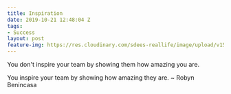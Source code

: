 ```yaml
---
title: Inspiration
date: 2019-10-21 12:48:04 Z
tags:
- Success
layout: post
feature-img: https://res.cloudinary.com/sdees-reallife/image/upload/v1555658919/sample_feature_img.png
---
```


You don't inspire your team by showing them how amazing you are.

<i class="fa fa-child" style="color:plum"></i>

You inspire your team by showing how amazing they are. ~ Robyn Benincasa

